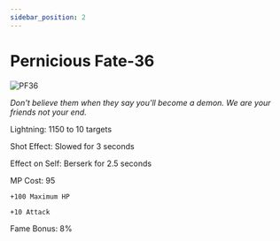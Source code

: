 ```yaml
---
sidebar_position: 2
---
```


# Pernicious Fate-36

![PF36](https://vwiki.valorserver.com/api/item/picture/pernicious%20fate-36)

<i>Don't believe them when they say you'll become a demon. We are your friends not your end.</i>

Lightning: 1150 to 10 targets

Shot Effect: Slowed for 3 seconds

Effect on Self: Berserk for 2.5 seconds

MP Cost: 95

    +100 Maximum HP
    
    +10 Attack

Fame Bonus: 8%
